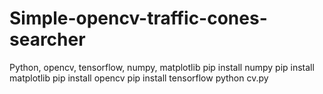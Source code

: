 # Simple-opencv-traffic-cones-searcher
Python, opencv, tensorflow, numpy, matplotlib
pip install numpy
pip install matplotlib
pip install opencv
pip install tensorflow
python cv.py

